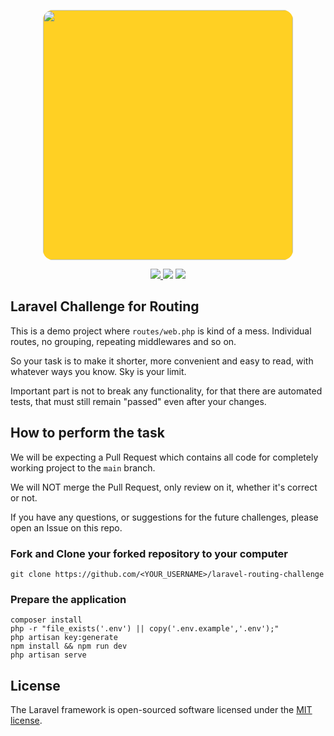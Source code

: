 <p align="center"><a href="https://ogrencibaksana.com" target="_blank"><img src="https://ogrencibaksana.com/img/logos/logo.svg" width="400" style="background-color:#ffd023; border-radius:1rem;"></a></p>

<p align="center">
<a href="https://github.com/ogrencibaksana/laravel-routing-challenge/actions">
    <img src="https://github.com/ogrencibaksana/laravel-routing-challenge/actions/workflows/routing.yml/badge.svg" />
</a>
<img src="https://img.shields.io/github/languages/top/ogrencibaksana/laravel-routing-challenge" />
<img src="https://img.shields.io/github/issues/ogrencibaksana/laravel-routing-challenge" />
</p>

## Laravel Challenge for Routing

This is a demo project where `routes/web.php` is kind of a mess. Individual routes, no grouping, repeating middlewares
and so on.

So your task is to make it shorter, more convenient and easy to read, with whatever ways you know. Sky is your limit.

Important part is not to break any functionality, for that there are automated tests, that must still remain "passed"
even after your changes.

## How to perform the task

We will be expecting a Pull Request which contains all code for completely working project to the `main` branch.

We will NOT merge the Pull Request, only review on it, whether it's correct or not.

If you have any questions, or suggestions for the future challenges, please open an Issue on this repo.

### Fork and Clone your forked repository to your computer

    git clone https://github.com/<YOUR_USERNAME>/laravel-routing-challenge

### Prepare the application

    composer install
    php -r "file_exists('.env') || copy('.env.example','.env');"
    php artisan key:generate
    npm install && npm run dev
    php artisan serve

## License

The Laravel framework is open-sourced software licensed under the [MIT license](https://opensource.org/licenses/MIT).

